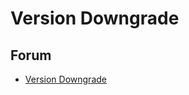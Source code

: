 # Version Downgrade

## Forum
- <a href="https://forum.hiveos.farm/t/version-downgrade/3383">Version Downgrade</a>
